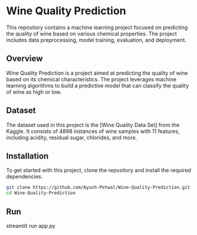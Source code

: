 # Wine Quality Prediction

This repository contains a machine learning project focused on predicting the quality of wine based on various chemical properties. The project includes data preprocessing, model training, evaluation, and deployment.

## Overview
Wine Quality Prediction is a project aimed at predicting the quality of wine based on its chemical characteristics. The project leverages machine learning algorithms to build a predictive model that can classify the quality of wine as high or low.

## Dataset
The dataset used in this project is the [Wine Quality Data Set] from the Kaggle. It consists of 4898 instances of wine samples with 11 features, including acidity, residual sugar, chlorides, and more.

## Installation
To get started with this project, clone the repository and install the required dependencies.

```bash
git clone https://github.com/Ayush-Petwal/Wine-Quality-Prediction.git
cd Wine-Quality-Prediction
```
## Run
streamlit run app.py
